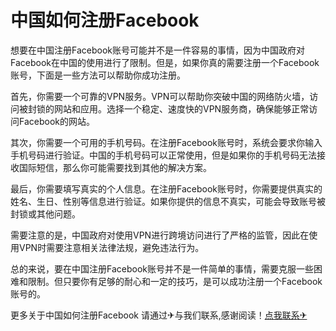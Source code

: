 # 中国如何注册Facebook

想要在中国注册Facebook账号可能并不是一件容易的事情，因为中国政府对Facebook在中国的使用进行了限制。但是，如果你真的需要注册一个Facebook账号，下面是一些方法可以帮助你成功注册。

首先，你需要一个可靠的VPN服务。VPN可以帮助你突破中国的网络防火墙，访问被封锁的网站和应用。选择一个稳定、速度快的VPN服务商，确保能够正常访问Facebook的网站。

其次，你需要一个可用的手机号码。在注册Facebook账号时，系统会要求你输入手机号码进行验证。中国的手机号码可以正常使用，但是如果你的手机号码无法接收国际短信，那么你可能需要找到其他的解决方案。

最后，你需要填写真实的个人信息。在注册Facebook账号时，你需要提供真实的姓名、生日、性别等信息进行验证。如果你提供的信息不真实，可能会导致账号被封锁或其他问题。

需要注意的是，中国政府对使用VPN进行跨境访问进行了严格的监管，因此在使用VPN时需要注意相关法律法规，避免违法行为。

总的来说，要在中国注册Facebook账号并不是一件简单的事情，需要克服一些困难和限制。但只要你有足够的耐心和一定的技巧，是可以成功注册一个Facebook账号的。

更多关于中国如何注册Facebook 请通过✈与我们联系,感谢阅读！[点我联系✈](https://ad.G208.com)